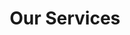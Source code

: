 ---
title: "Our Services"
description: "Lorem Ipsum"
layout: services

heading2: "Delivery"
heading3: "Quick, Easy And Affordable"

description: "<h4>We deliver daily from Nanaimo + Port Alberni:</h4>
<p><strong>Hours: 8am to 5pm</strong></p>
<p><strong>Days: Monday to Friday (Weekends on call)</strong></p>

<h4>Top Pick Up Locations:</h4>

<p>We pick up from almost anywhere.</p>
<ol>
<li>HomeDepot Nanaimo - Yes</li>
<li>Rona Nanaimo - Yes</li>
<li>Canadian Tire Nanaimo - Yes</li>
<li>IKEA Nanaimo Shipping Depot - Yes</li>
<li>All locations big and small in Nanaimo to Port Alberni are available for pick up.</li></ol>"

---